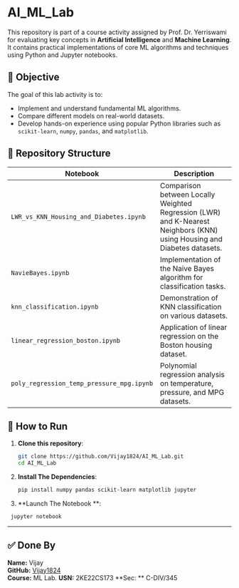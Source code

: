 # AI_ML_Lab

This repository is part of a course activity assigned by Prof. Dr. Yerriswami for evaluating key concepts in **Artificial Intelligence** and **Machine Learning**. It contains practical implementations of core ML algorithms and techniques using Python and Jupyter notebooks.

## 🎯 Objective

The goal of this lab activity is to:

- Implement and understand fundamental ML algorithms.
- Compare different models on real-world datasets.
- Develop hands-on experience using popular Python libraries such as `scikit-learn`, `numpy`, `pandas`, and `matplotlib`.

## 📁 Repository Structure

| Notebook | Description |
|----------|-------------|
| `LWR_vs_KNN_Housing_and_Diabetes.ipynb` | Comparison between Locally Weighted Regression (LWR) and K-Nearest Neighbors (KNN) using Housing and Diabetes datasets. |
| `NavieBayes.ipynb` | Implementation of the Naive Bayes algorithm for classification tasks. |
| `knn_classification.ipynb` | Demonstration of KNN classification on various datasets. |
| `linear_regression_boston.ipynb` | Application of linear regression on the Boston housing dataset. |
| `poly_regression_temp_pressure_mpg.ipynb` | Polynomial regression analysis on temperature, pressure, and MPG datasets. |

## 🧪 How to Run

1. **Clone this repository**:

   ```bash
   git clone https://github.com/Vijay1824/AI_ML_Lab.git
   cd AI_ML_Lab

2. **Install The Dependencies**:
    ```bash
   pip install numpy pandas scikit-learn matplotlib jupyter

3. **Launch The Notebook **:
  ```bash
   jupyter notebook
```
---

## ✅ Done By

**Name:** Vijay  
**GitHub:** [Vijay1824](https://github.com/Vijay1824)  
**Course:** ML Lab.
  **USN:**   2KE22CS173
  **Sec: ** C-DIV/345

